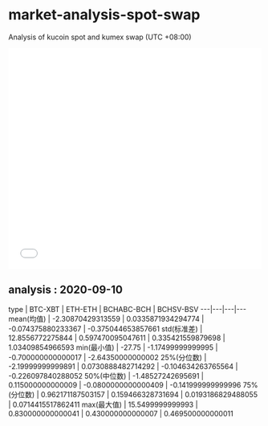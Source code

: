 # market-analysis-spot-swap
Analysis of kucoin spot and kumex swap (UTC +08:00)

<iframe width="100%" height="440" src="./data.html" frameborder="no" border="0" scrolling="no"></iframe>

## analysis : 2020-09-10

type | BTC-XBT | ETH-ETH | BCHABC-BCH | BCHSV-BSV 
---|---|---|---
mean(均值) | -2.30870429313559 | 0.0335871934294774 | -0.074375880233367 | -0.375044653857661
std(标准差) | 12.8556772275844 | 0.597470095047611 | 0.335421559879698 | 1.03409854966593
min(最小值) | -27.75 | -1.17499999999995 | -0.700000000000017 | -2.64350000000002
25%(分位数) | -2.19999999999891 | 0.0730888482714292 | -0.104634263765564 | -0.226097840288052
50%(中位数) | -1.48527242695691 | 0.115000000000009 | -0.0800000000000409 | -0.141999999999996
75%(分位数) | 0.962171187503157 | 0.159466328731694 | 0.0193186829488055 | 0.0714415517862411
max(最大值) | 15.5499999999993 | 0.830000000000041 | 0.430000000000007 | 0.469500000000011
